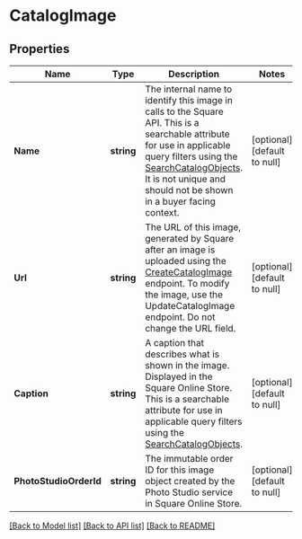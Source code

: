 # CatalogImage

## Properties
Name | Type | Description | Notes
------------ | ------------- | ------------- | -------------
**Name** | **string** | The internal name to identify this image in calls to the Square API. This is a searchable attribute for use in applicable query filters using the [SearchCatalogObjects](api-endpoint:Catalog-SearchCatalogObjects). It is not unique and should not be shown in a buyer facing context. | [optional] [default to null]
**Url** | **string** | The URL of this image, generated by Square after an image is uploaded using the [CreateCatalogImage](api-endpoint:Catalog-CreateCatalogImage) endpoint. To modify the image, use the UpdateCatalogImage endpoint. Do not change the URL field. | [optional] [default to null]
**Caption** | **string** | A caption that describes what is shown in the image. Displayed in the Square Online Store. This is a searchable attribute for use in applicable query filters using the [SearchCatalogObjects](api-endpoint:Catalog-SearchCatalogObjects). | [optional] [default to null]
**PhotoStudioOrderId** | **string** | The immutable order ID for this image object created by the Photo Studio service in Square Online Store. | [optional] [default to null]

[[Back to Model list]](../README.md#documentation-for-models) [[Back to API list]](../README.md#documentation-for-api-endpoints) [[Back to README]](../README.md)

